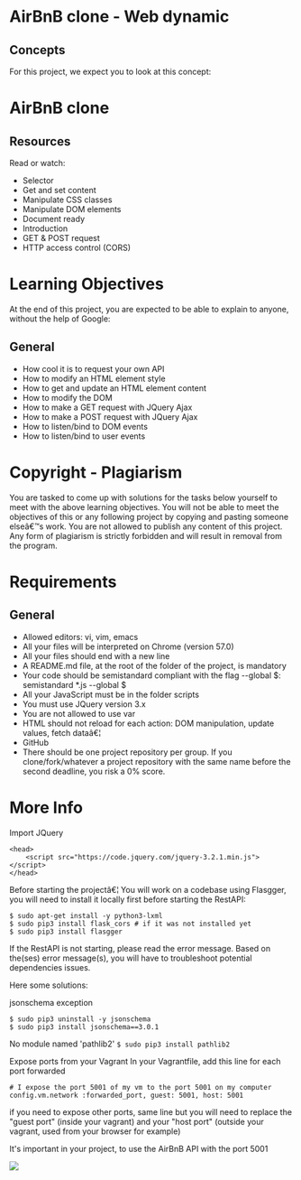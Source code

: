 # AirBnB clone - Web dynamic

## Concepts
For this project, we expect you to look at this concept:

# AirBnB clone
## Resources
Read or watch:

* Selector
* Get and set content
* Manipulate CSS classes
* Manipulate DOM elements
* Document ready
* Introduction
* GET & POST request
* HTTP access control (CORS)

# Learning Objectives
At the end of this project, you are expected to be able to explain to anyone, without the help of Google:

## General
* How cool it is to request your own API
* How to modify an HTML element style
* How to get and update an HTML element content
* How to modify the DOM
* How to make a GET request with JQuery Ajax
* How to make a POST request with JQuery Ajax
* How to listen/bind to DOM events
* How to listen/bind to user events

# Copyright - Plagiarism
You are tasked to come up with solutions for the tasks below yourself to meet with the above learning objectives.
You will not be able to meet the objectives of this or any following project by copying and pasting someone elseâ€™s work.
You are not allowed to publish any content of this project.
Any form of plagiarism is strictly forbidden and will result in removal from the program.

# Requirements
## General
* Allowed editors: vi, vim, emacs
* All your files will be interpreted on Chrome (version 57.0)
* All your files should end with a new line
* A README.md file, at the root of the folder of the project, is mandatory
* Your code should be semistandard compliant with the flag --global $: semistandard *.js --global $
* All your JavaScript must be in the folder scripts
* You must use JQuery version 3.x
* You are not allowed to use var
* HTML should not reload for each action: DOM manipulation, update values, fetch dataâ€¦
* GitHub
* There should be one project repository per group. If you clone/fork/whatever a project repository with the same name before the second deadline, you risk a 0% score.

# More Info
Import JQuery
```
<head>
    <script src="https://code.jquery.com/jquery-3.2.1.min.js"></script>
</head>
```
Before starting the projectâ€¦
You will work on a codebase using Flasgger, you will need to install it locally first before starting the RestAPI:
```
$ sudo apt-get install -y python3-lxml
$ sudo pip3 install flask_cors # if it was not installed yet
$ sudo pip3 install flasgger
```
If the RestAPI is not starting, please read the error message. Based on the(ses) error message(s), you will have to troubleshoot potential dependencies issues.

Here some solutions:

jsonschema exception
```
$ sudo pip3 uninstall -y jsonschema 
$ sudo pip3 install jsonschema==3.0.1
```
No module named 'pathlib2'
``` $ sudo pip3 install pathlib2 ```

Expose ports from your Vagrant
In your Vagrantfile, add this line for each port forwarded

```
# I expose the port 5001 of my vm to the port 5001 on my computer
config.vm.network :forwarded_port, guest: 5001, host: 5001 
```
if you need to expose other ports, same line but you will need to replace the "guest port" (inside your vagrant) and your "host port" (outside your vagrant, used from your browser for example)

It's important in your project, to use the AirBnB API with the port 5001

![](https://s3.amazonaws.com/intranet-projects-files/concepts/74/hbnb_step5.png)